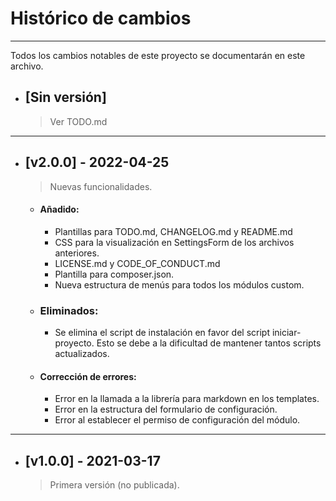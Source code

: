 # Histórico de cambios
---
Todos los cambios notables de este proyecto se documentarán en este archivo.

* ## [Sin versión]
  > Ver TODO.md

---
* ## [v2.0.0] - 2022-04-25
  > Nuevas funcionalidades.

  * #### Añadido:
    - Plantillas para TODO.md, CHANGELOG.md y README.md
    - CSS para la visualización en SettingsForm de los archivos anteriores.
    - LICENSE.md y CODE_OF_CONDUCT.md
    - Plantilla para composer.json.
    - Nueva estructura de menús para todos los módulos custom.

  * ### Eliminados:
    - Se elimina el script de instalación en favor del script iniciar-proyecto.
      Esto se debe a la dificultad de mantener tantos scripts actualizados.

  * #### Corrección de errores:
    - Error en la llamada a la librería para markdown en los templates.
    - Error en la estructura del formulario de configuración.
    - Error al establecer el permiso de configuración del módulo.

---
* ## [v1.0.0] - 2021-03-17
  > Primera versión (no publicada).
